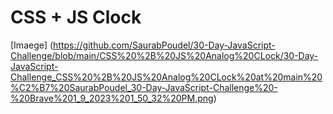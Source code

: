 # CSS + JS Clock 
[Imaege] (https://github.com/SaurabPoudel/30-Day-JavaScript-Challenge/blob/main/CSS%20%2B%20JS%20Analog%20CLock/30-Day-JavaScript-Challenge_CSS%20%2B%20JS%20Analog%20CLock%20at%20main%20%C2%B7%20SaurabPoudel_30-Day-JavaScript-Challenge%20-%20Brave%201_9_2023%201_50_32%20PM.png)
